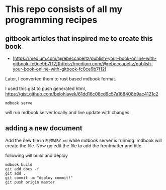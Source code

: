 # This repo consists of all my programming recipes

## gitbook articles that inspired me to create this book

* [https://medium.com/@rebeccapeltz/publish-your-book-online-with-gitbook-fc0ce9b7f12](https://medium.com/@rebeccapeltz/publish-your-book-online-with-gitbook-fc0ce9b7f12)

Later, I converted them to rust based mdbook format.

I used this gist to push generated html,
<https://gist.github.com/belohlavek/61dd16c08cd9c57a168408b9ac4121c2>

```
mdbook serve
```
will run mdbook server locally and live update with changes.

## adding a new document
Add the new file in `SUMMARY.md` while mdbook server is running.
mdbook will create the file. Now go edit the file to add the frontmatter and title.

following will build and deploy
```
mdbook build
git add docs -f
git add .
git commit -m "deploy commit!"
git push origin master
```

